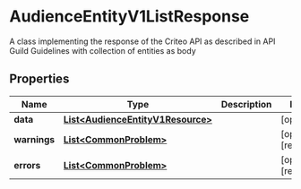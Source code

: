 

# AudienceEntityV1ListResponse

A class implementing the response  of the Criteo API as described in API Guild Guidelines with collection of entities as body

## Properties

Name | Type | Description | Notes
------------ | ------------- | ------------- | -------------
**data** | [**List&lt;AudienceEntityV1Resource&gt;**](AudienceEntityV1Resource.md) |  |  [optional]
**warnings** | [**List&lt;CommonProblem&gt;**](CommonProblem.md) |  |  [optional] [readonly]
**errors** | [**List&lt;CommonProblem&gt;**](CommonProblem.md) |  |  [optional] [readonly]



